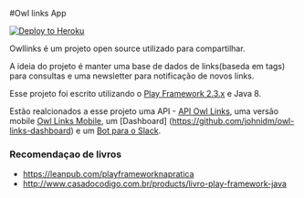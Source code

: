#Owl links App

[![Deploy to Heroku](https://www.herokucdn.com/deploy/button.png)](http://owllinks.co/)

Owllinks é um projeto open source utilizado para compartilhar.

A ideia do projeto é manter uma base de dados de links(baseda em tags) para consultas e uma newsletter para notificação de novos links.

Esse projeto foi escrito utilizando o [Play Framework 2.3.x](https://www.playframework.com/) e Java 8.

Estão realcionados a esse projeto uma API - [API Owl Links](https://github.com/johnidm/owl-links-api), uma versão mobile [Owl Links Mobile](https://github.com/johnidm/owl-links-mobile), um [Dashboard] (https://github.com/johnidm/owl-links-dashboard) e um [Bot para o Slack](https://github.com/johnidm/owl-links-slackbot).

### Recomendaçao de livros

* https://leanpub.com/playframeworknapratica
* http://www.casadocodigo.com.br/products/livro-play-framework-java
